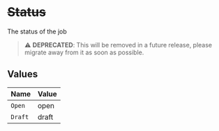 # ~~Status~~

The status of the job

> :warning: **DEPRECATED**: This will be removed in a future release, please migrate away from it as soon as possible.


## Values

| Name    | Value   |
| ------- | ------- |
| `Open`  | open    |
| `Draft` | draft   |